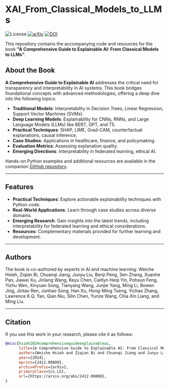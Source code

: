 # XAI_From_Classical_Models_to_LLMs

![License](https://img.shields.io/badge/License-MIT-green)
[![arXiv](https://img.shields.io/badge/arXiv-2412.00800-B31B1B.svg)](https://arxiv.org/abs/2412.00800)
[![DOI](https://img.shields.io/badge/DOI-10.48550/arXiv.2412.00800-blue)](https://doi.org/10.48550/arXiv.2412.00800)

This repository contains the accompanying code and resources for the book **"A Comprehensive Guide to Explainable AI: From Classical Models to LLMs"**.

## About the Book

**A Comprehensive Guide to Explainable AI** addresses the critical need for transparency and interpretability in AI systems. This book bridges foundational concepts with advanced methodologies, offering a deep dive into the following topics:

- **Traditional Models**: Interpretability in Decision Trees, Linear Regression, Support Vector Machines (SVMs).
- **Deep Learning Models**: Explainability for CNNs, RNNs, and Large Language Models (LLMs) like BERT, GPT, and T5.
- **Practical Techniques**: SHAP, LIME, Grad-CAM, counterfactual explanations, causal inference.
- **Case Studies**: Applications in healthcare, finance, and policymaking.
- **Evaluation Metrics**: Assessing explanation quality.
- **Emerging Directions**: Interpretability in federated learning, ethical AI.

Hands-on Python examples and additional resources are available in the companion [GitHub repository](#).

---

## Features

- **Practical Techniques**: Explore actionable explainability techniques with Python code.
- **Real-World Applications**: Learn through case studies across diverse domains.
- **Emerging Research**: Gain insights into the latest trends, including interpretability for federated learning and ethical considerations.
- **Resources**: Complementary materials provided for further learning and development.

---

## Authors

The book is co-authored by experts in AI and machine learning:
Weiche Hsieh, Ziqian Bi, Chuanqi Jiang, Junyu Liu, Benji Peng, Sen Zhang, Xuanhe Pan, Jiawei Xu, Jinlang Wang, Keyu Chen, Caitlyn Heqi Yin, Pohsun Feng, Yizhu Wen, Xinyuan Song, Tianyang Wang, Junjie Yang, Ming Li, Bowen Jing, Jintao Ren, Junhao Song, Han Xu, Hong-Ming Tseng, Yichao Zhang, Lawrence K.Q. Yan, Qian Niu, Silin Chen, Yunze Wang, Chia Xin Liang, and Ming Liu.

---

## Citation

If you use this work in your research, please cite it as follows:

```bibtex
@misc{hsieh2024comprehensiveguideexplainableai,
      title={A Comprehensive Guide to Explainable AI: From Classical Models to LLMs}, 
      author={Weiche Hsieh and Ziqian Bi and Chuanqi Jiang and Junyu Liu and Benji Peng and Sen Zhang and Xuanhe Pan and Jiawei Xu and Jinlang Wang and Keyu Chen and Caitlyn Heqi Yin and Pohsun Feng and Yizhu Wen and Xinyuan Song and Tianyang Wang and Junjie Yang and Ming Li and Bowen Jing and Jintao Ren and Junhao Song and Han Xu and Hong-Ming Tseng and Yichao Zhang and Lawrence K. Q. Yan and Qian Niu and Silin Chen and Yunze Wang and Chia Xin Liang and Ming Liu},
      year={2024},
      eprint={2412.00800},
      archivePrefix={arXiv},
      primaryClass={cs.LG},
      url={https://arxiv.org/abs/2412.00800}, 
}
